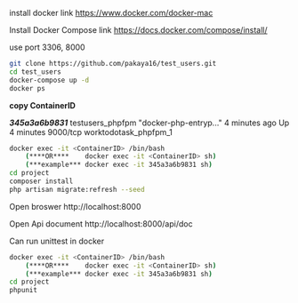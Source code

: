 install docker
 link https://www.docker.com/docker-mac

Install Docker Compose
 link https://docs.docker.com/compose/install/

use port 3306, 8000

```bash
git clone https://github.com/pakaya16/test_users.git
cd test_users
docker-compose up -d
docker ps
```
**copy ContainerID**

**_345a3a6b9831_**        testusers_phpfpm   "docker-php-entryp..."   4 minutes ago       Up 4 minutes        9000/tcp                      worktodotask_phpfpm_1

```bash
docker exec -it <ContainerID> /bin/bash 
    (****OR****    docker exec -it <ContainerID> sh)
    (***example*** docker exec -it 345a3a6b9831 sh)
cd project
composer install
php artisan migrate:refresh --seed

```
Open broswer
 http://localhost:8000
 
Open Api document
 http://localhost:8000/api/doc
 
Can run unittest in docker
```bash
docker exec -it <ContainerID> /bin/bash 
    (****OR****    docker exec -it <ContainerID> sh)
    (***example*** docker exec -it 345a3a6b9831 sh)
cd project
phpunit

```